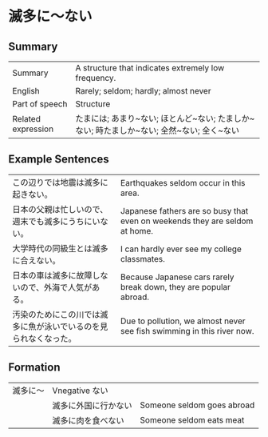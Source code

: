 # 滅多に～ない

## Summary

<table><tr>   <td>Summary</td>   <td>A structure that indicates extremely low frequency.</td></tr><tr>   <td>English</td>   <td>Rarely; seldom; hardly; almost never</td></tr><tr>   <td>Part of speech</td>   <td>Structure</td></tr><tr>   <td>Related expression</td>   <td>たまには; あまり~ない; ほとんど~ない; たましか~ない; 時たましか~ない; 全然~ない; 全く~ない</td></tr></table>

## Example Sentences

<table><tr>   <td>この辺りでは地震は滅多に起きない。</td>   <td>Earthquakes seldom occur in this area.</td></tr><tr>   <td>日本の父親は忙しいので、週末でも滅多にうちにいない。</td>   <td>Japanese fathers are so busy that even on weekends they are seldom at home.</td></tr><tr>   <td>大学時代の同級生とは滅多に合えない。</td>   <td>I can hardly ever see my college classmates.</td></tr><tr>   <td>日本の車は滅多に故障しないので、外海で人気がある。</td>   <td>Because Japanese cars rarely break down, they are popular abroad.</td></tr><tr>   <td>汚染のためにこの川では滅多に魚が泳いでいるのを見られなくなった。</td>   <td>Due to pollution, we almost never see fish swimming in this river now.</td></tr></table>

## Formation

<table class="table"><tbody><tr class="tr head"><td class="td"><span class="concept">滅多に</span><span class="bold">～</span></td><td class="td"><span>Vnegative </span><span class="concept">ない</span></td><td class="td"></td></tr><tr class="tr"><td class="td"></td><td class="td"><span class="concept">滅多に</span><span>外国に行か</span><span class="concept">ない</span></td><td class="td"><span>Someone seldom goes abroad</span></td></tr><tr class="tr"><td class="td"></td><td class="td"><span class="concept">滅多に</span><span>肉を食べ</span><span class="concept">ない</span></td><td class="td"><span>Someone seldom eats meat</span></td></tr></tbody></table>

